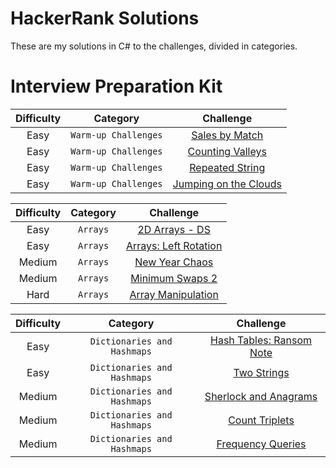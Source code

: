 # HackerRank Solutions
These are my solutions in C# to the challenges, divided in categories.

# Interview Preparation Kit
| Difficulty | Category | Challenge |
| :-------------: | :-------------: | :-----: |
| Easy | `Warm-up Challenges` | [Sales by Match](https://github.com/EAX94/HackerRank-Solutions/blob/main/Interview%20Preparation%20Kit/Warm-up%20Challenges/Sales%20by%20Match/Solution.cs) |
| Easy | `Warm-up Challenges` | [Counting Valleys](https://github.com/EAX94/HackerRank-Solutions/blob/main/Interview%20Preparation%20Kit/Warm-up%20Challenges/Counting%20Valleys/Solution.cs) |
| Easy | `Warm-up Challenges` | [Repeated String](https://github.com/EAX94/HackerRank-Solutions/blob/main/Interview%20Preparation%20Kit/Warm-up%20Challenges/Repeated%20String/Solution.cs) |
| Easy | `Warm-up Challenges` | [Jumping on the Clouds](https://github.com/EAX94/HackerRank-Solutions/blob/main/Interview%20Preparation%20Kit/Warm-up%20Challenges/Jumping%20on%20the%20Clouds/Solution.cs) |

| Difficulty | Category | Challenge |
| :-------------: | :-------------: | :-----: |
| Easy | `Arrays` | [2D Arrays - DS](https://github.com/EAX94/HackerRank-Solutions/blob/main/Interview%20Preparation%20Kit/Arrays/2D%20Arrays%20-%20DS/Solution.cs) |
| Easy | `Arrays` | [Arrays: Left Rotation](https://github.com/EAX94/HackerRank-Solutions/blob/main/Interview%20Preparation%20Kit/Arrays/Arrays%20-%20Left%20Rotation/Solution.cs) |
| Medium | `Arrays` | [New Year Chaos](https://github.com/EAX94/HackerRank-Solutions/blob/main/Interview%20Preparation%20Kit/Arrays/New%20Year%20Chaos/Solution.cs) |
| Medium | `Arrays` | [Minimum Swaps 2](https://github.com/EAX94/HackerRank-Solutions/blob/main/Interview%20Preparation%20Kit/Arrays/Minimum%20Swaps%202/Solution.cs) |
| Hard | `Arrays` | [Array Manipulation](https://github.com/EAX94/HackerRank-Solutions/blob/main/Interview%20Preparation%20Kit/Arrays/Array%20Manipulation/Solution.cs) |

| Difficulty | Category | Challenge |
| :-------------: | :-------------: | :-----: |
| Easy | `Dictionaries and Hashmaps` | [Hash Tables: Ransom Note](https://github.com/EAX94/HackerRank-Solutions/blob/main/Interview%20Preparation%20Kit/Dictionaries%20and%20Hashmaps/Hash%20Tables%20-%20Ransom%20Note/Solution.cs) |
| Easy | `Dictionaries and Hashmaps` | [Two Strings](https://github.com/EAX94/HackerRank-Solutions/blob/main/Interview%20Preparation%20Kit/Dictionaries%20and%20Hashmaps/Two%20Strings/Solution.cs) |
| Medium | `Dictionaries and Hashmaps` | [Sherlock and Anagrams](https://github.com/EAX94/HackerRank-Solutions/blob/main/Interview%20Preparation%20Kit/Dictionaries%20and%20Hashmaps/Sherlock%20and%20Anagrams/Solution.cs) |
| Medium | `Dictionaries and Hashmaps` | [Count Triplets](https://github.com/EAX94/HackerRank-Solutions/blob/main/Interview%20Preparation%20Kit/Dictionaries%20and%20Hashmaps/Count%20Triplets/Solution.cs) |
| Medium | `Dictionaries and Hashmaps` | [Frequency Queries](https://github.com/EAX94/HackerRank-Solutions/blob/main/Interview%20Preparation%20Kit/Dictionaries%20and%20Hashmaps/Frequency%20Queries/Solution.cs) |
